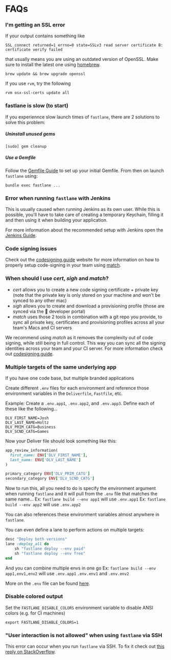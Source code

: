 FAQs
=====

### I'm getting an SSL error

If your output contains something like

```
SSL_connect returned=1 errno=0 state=SSLv3 read server certificate B: certificate verify failed
```

that usually means you are using an outdated version of OpenSSL. Make sure to install the latest one using [homebrew](http://brew.sh/).

```
brew update && brew upgrade openssl
```

If you use `rvm`, try the following

```
rvm osx-ssl-certs update all
```

### fastlane is slow (to start)

If you experiennce slow launch times of `fastlane`, there are 2 solutions to solve this problem:

##### Uninstall unused gems

```
[sudo] gem cleanup
```

##### Use a Gemfile

Follow the [Gemfile Guide](https://docs.fastlane.tools/getting-started/ios/setup/#use-a-gemfile) to set up your initial Gemfile. From then on launch `fastlane` using:

```
bundle exec fastlane ...
```

### Error when running `fastlane` with Jenkins

This is usually caused when running Jenkins as its own user. While this is possible, you'll have to take care of creating a temporary Keychain, filling it and then using it when building your application. 

For more information about the recommended setup with Jenkins open the [Jenkins Guide](https://docs.fastlane.tools/best-practices/continuous-integration/#jenkins-integration).

### Code signing issues

Check out the [codesigning.guide](https://codesigning.guide) website for more information on how to properly setup code-signing in your team using [match](https://fastlane.tools/match).

### When should I use _cert_, _sigh_ and _match_?

- _cert_ allows you to create a new code signing certificate + private key (note that the private key is only stored on your machine and won't be synced to any other mac)
- _sigh_ allows you to create and download a provisioning profile (those are synced via the  developer portal)
- _match_ uses those 2 tools in combination with a git repo you provide, to sync all private key, certificates and provisioning profiles across all your team's Macs and CI servers

We recommend using _match_ as it removes the complexity out of code signing, while still being in full control. This way you can sync all the signing identities across your team and your CI server. For more information check out [codesigning.guide](https://codesigning.guide).

### Multiple targets of the same underlying app

If you have one code base, but multiple branded applications

Create different `.env` files for each environment and reference those environment variables in the `Deliverfile`, `Fastfile`, etc. 

Example: Create a `.env.app1`, `.env.app2`, and `.env.app3`. Define each of these like the following...
```
DLV_FIRST_NAME=Josh
DLV_LAST_NAME=Holtz
DLV_PRIM_CATG=Business
DLV_SCND_CATG=Games
```

Now your Deliver file should look something like this:
```ruby
app_review_information(
  first_name: ENV['DLV_FIRST_NAME'],
  last_name: ENV['DLV_LAST_NAME']
)

primary_category ENV['DLV_PRIM_CATG']
secondary_category ENV['DLV_SCND_CATG']
```

Now to run this, all you need to do is specify the environment argument when running `fastlane` and it will pull from the `.env` file that matches the same name...
Ex: `fastlane build --env app1` will use `.env.app1`
Ex: `fastlane build --env app2` will use `.env.app2`

You can also references these environment variables almost anywhere in `fastlane`. 

You can even define a lane to perform actions on multiple targets:

```ruby
desc "Deploy both versions"
lane :deploy_all do
    sh "fastlane deploy --env paid"
    sh "fastlane deploy --env free"
end
```

And you can combine multiple envs in one go
Ex: `fastlane build --env app1,env1,env2` will use `.env.app1` `.env.env1` and `.env.env2`

More on the `.env` file can be found [here](https://github.com/bkeepers/dotenv).

### Disable colored output

Set the `FASTLANE_DISABLE_COLORS` environment variable to disable ANSI colors (e.g. for CI machines)

```
export FASTLANE_DISABLE_COLORS=1
```

### "User interaction is not allowed" when using `fastlane` via SSH

This error can occur when you run `fastlane` via SSH. To fix it check out [this reply on StackOverflow](https://stackoverflow.com/a/22637896/445598).

